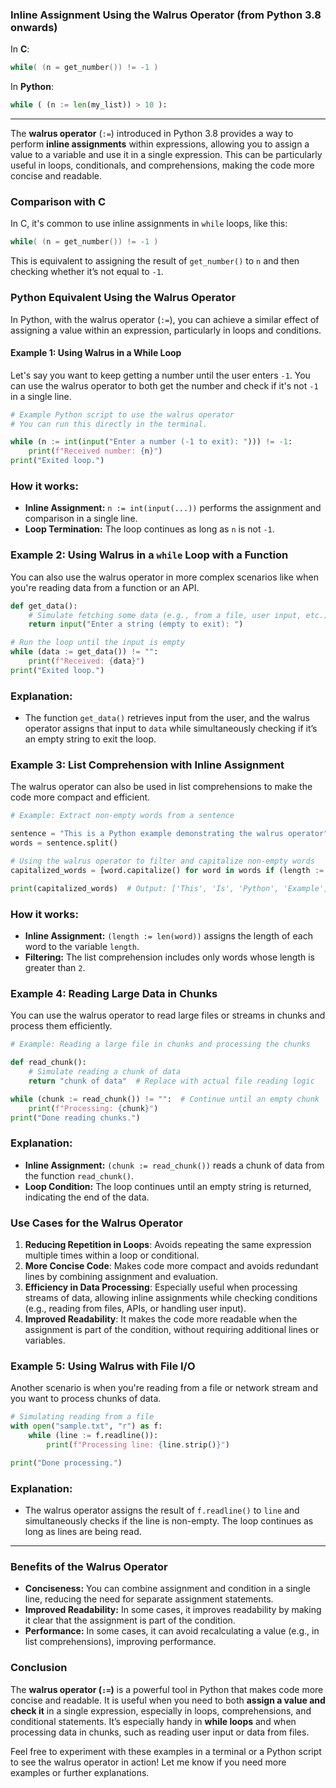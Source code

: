 
### Inline Assignment Using the Walrus Operator (from Python 3.8 onwards)

In **C**:
```c
while( (n = get_number()) != -1 )
```

In **Python**:
```python
while ( (n := len(my_list)) > 10 ):
```

____

The **walrus operator** (`:=`) introduced in Python 3.8 provides a way to perform **inline assignments** within expressions, allowing you to assign a value to a variable and use it in a single expression. This can be particularly useful in loops, conditionals, and comprehensions, making the code more concise and readable.

### Comparison with C

In C, it's common to use inline assignments in `while` loops, like this:

```c
while( (n = get_number()) != -1 )
```

This is equivalent to assigning the result of `get_number()` to `n` and then checking whether it’s not equal to `-1`.

### Python Equivalent Using the Walrus Operator

In Python, with the walrus operator (`:=`), you can achieve a similar effect of assigning a value within an expression, particularly in loops and conditions.

#### Example 1: Using Walrus in a While Loop

Let's say you want to keep getting a number until the user enters `-1`. You can use the walrus operator to both get the number and check if it's not `-1` in a single line.

```python
# Example Python script to use the walrus operator
# You can run this directly in the terminal.

while (n := int(input("Enter a number (-1 to exit): "))) != -1:
    print(f"Received number: {n}")
print("Exited loop.")
```

### How it works:

- **Inline Assignment:** `n := int(input(...))` performs the assignment and comparison in a single line.
- **Loop Termination:** The loop continues as long as `n` is not `-1`.

### Example 2: Using Walrus in a `while` Loop with a Function

You can also use the walrus operator in more complex scenarios like when you're reading data from a function or an API.

```python
def get_data():
    # Simulate fetching some data (e.g., from a file, user input, etc.)
    return input("Enter a string (empty to exit): ")

# Run the loop until the input is empty
while (data := get_data()) != "":
    print(f"Received: {data}")
print("Exited loop.")
```

### Explanation:

- The function `get_data()` retrieves input from the user, and the walrus operator assigns that input to `data` while simultaneously checking if it’s an empty string to exit the loop.

### Example 3: List Comprehension with Inline Assignment

The walrus operator can also be used in list comprehensions to make the code more compact and efficient.

```python
# Example: Extract non-empty words from a sentence

sentence = "This is a Python example demonstrating the walrus operator"
words = sentence.split()

# Using the walrus operator to filter and capitalize non-empty words
capitalized_words = [word.capitalize() for word in words if (length := len(word)) > 2]

print(capitalized_words)  # Output: ['This', 'Is', 'Python', 'Example', 'Demonstrating', 'The', 'Walrus', 'Operator']
```

### How it works:

- **Inline Assignment:** `(length := len(word))` assigns the length of each word to the variable `length`.
- **Filtering:** The list comprehension includes only words whose length is greater than `2`.

### Example 4: Reading Large Data in Chunks

You can use the walrus operator to read large files or streams in chunks and process them efficiently.

```python
# Example: Reading a large file in chunks and processing the chunks

def read_chunk():
    # Simulate reading a chunk of data
    return "chunk of data"  # Replace with actual file reading logic

while (chunk := read_chunk()) != "":  # Continue until an empty chunk
    print(f"Processing: {chunk}")
print("Done reading chunks.")
```

### Explanation:

- **Inline Assignment:** `(chunk := read_chunk())` reads a chunk of data from the function `read_chunk()`.
- **Loop Condition:** The loop continues until an empty string is returned, indicating the end of the data.

### Use Cases for the Walrus Operator

1. **Reducing Repetition in Loops**: Avoids repeating the same expression multiple times within a loop or conditional.
2. **More Concise Code**: Makes code more compact and avoids redundant lines by combining assignment and evaluation.
3. **Efficiency in Data Processing**: Especially useful when processing streams of data, allowing inline assignments while checking conditions (e.g., reading from files, APIs, or handling user input).
4. **Improved Readability**: It makes the code more readable when the assignment is part of the condition, without requiring additional lines or variables.

### Example 5: Using Walrus with File I/O

Another scenario is when you're reading from a file or network stream and you want to process chunks of data.

```python
# Simulating reading from a file
with open("sample.txt", "r") as f:
    while (line := f.readline()):
        print(f"Processing line: {line.strip()}")

print("Done processing.")
```

### Explanation:

- The walrus operator assigns the result of `f.readline()` to `line` and simultaneously checks if the line is non-empty. The loop continues as long as lines are being read.

---

### Benefits of the Walrus Operator

- **Conciseness:** You can combine assignment and condition in a single line, reducing the need for separate assignment statements.
- **Improved Readability:** In some cases, it improves readability by making it clear that the assignment is part of the condition.
- **Performance:** In some cases, it can avoid recalculating a value (e.g., in list comprehensions), improving performance.

### Conclusion

The **walrus operator (`:=`)** is a powerful tool in Python that makes code more concise and readable. It is useful when you need to both **assign a value and check it** in a single expression, especially in loops, comprehensions, and conditional statements. It’s especially handy in **while loops** and when processing data in chunks, such as reading user input or data from files.

Feel free to experiment with these examples in a terminal or a Python script to see the walrus operator in action! Let me know if you need more examples or further explanations.